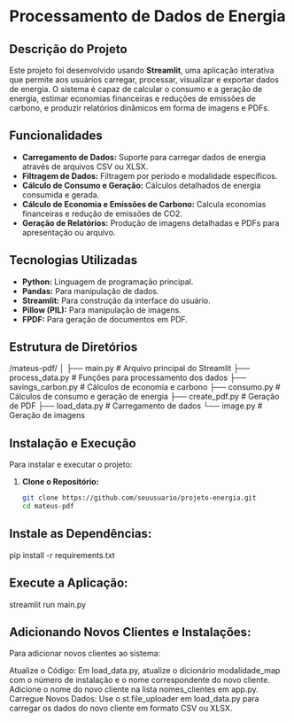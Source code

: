 # **Processamento de Dados de Energia**

## **Descrição do Projeto**
Este projeto foi desenvolvido usando **Streamlit**, uma aplicação interativa que permite aos usuários carregar, processar, visualizar e exportar dados de energia. O sistema é capaz de calcular o consumo e a geração de energia, estimar economias financeiras e reduções de emissões de carbono, e produzir relatórios dinâmicos em forma de imagens e PDFs.

## **Funcionalidades**
- **Carregamento de Dados:** Suporte para carregar dados de energia através de arquivos CSV ou XLSX.
- **Filtragem de Dados:** Filtragem por período e modalidade específicos.
- **Cálculo de Consumo e Geração:** Cálculos detalhados de energia consumida e gerada.
- **Cálculo de Economia e Emissões de Carbono:** Calcula economias financeiras e redução de emissões de CO2.
- **Geração de Relatórios:** Produção de imagens detalhadas e PDFs para apresentação ou arquivo.

## **Tecnologias Utilizadas**
- **Python:** Linguagem de programação principal.
- **Pandas:** Para manipulação de dados.
- **Streamlit:** Para construção da interface do usuário.
- **Pillow (PIL):** Para manipulação de imagens.
- **FPDF:** Para geração de documentos em PDF.

## **Estrutura de Diretórios**
/mateus-pdf/
│
├── main.py # Arquivo principal do Streamlit
├── process_data.py # Funções para processamento dos dados
├── savings_carbon.py # Cálculos de economia e carbono
├── consumo.py # Cálculos de consumo e geração de energia
├── create_pdf.py # Geração de PDF
├── load_data.py # Carregamento de dados
└── image.py # Geração de imagens


## **Instalação e Execução**
Para instalar e executar o projeto:
1. **Clone o Repositório:**
   ```bash
   git clone https://github.com/seuusuario/projeto-energia.git
   cd mateus-pdf

## **Instale as Dependências:**
pip install -r requirements.txt

## **Execute a Aplicação:**
streamlit run main.py


## **Adicionando Novos Clientes e Instalações:**
Para adicionar novos clientes ao sistema:

Atualize o Código:
Em load_data.py, atualize o dicionário modalidade_map com o número de instalação e o nome correspondente do novo cliente.
Adicione o nome do novo cliente na lista nomes_clientes em app.py.
Carregue Novos Dados:
Use o st.file_uploader em load_data.py para carregar os dados do novo cliente em formato CSV ou XLSX.
